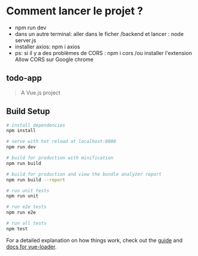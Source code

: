 
# Comment lancer le projet ?
+ npm run dev 
+ dans un autre terminal: aller dans le ficher /backend et lancer : node server.js
+ installer axios: npm i axios
+ ps: si il y a des problèmes de CORS : npm i cors /ou installer l'extension Allow CORS sur Google chrome

## todo-app

> A Vue.js project

## Build Setup

``` bash
# install dependencies
npm install

# serve with hot reload at localhost:8080
npm run dev

# build for production with minification
npm run build

# build for production and view the bundle analyzer report
npm run build --report

# run unit tests
npm run unit

# run e2e tests
npm run e2e

# run all tests
npm test
```

For a detailed explanation on how things work, check out the [guide](http://vuejs-templates.github.io/webpack/) and [docs for vue-loader](http://vuejs.github.io/vue-loader).
